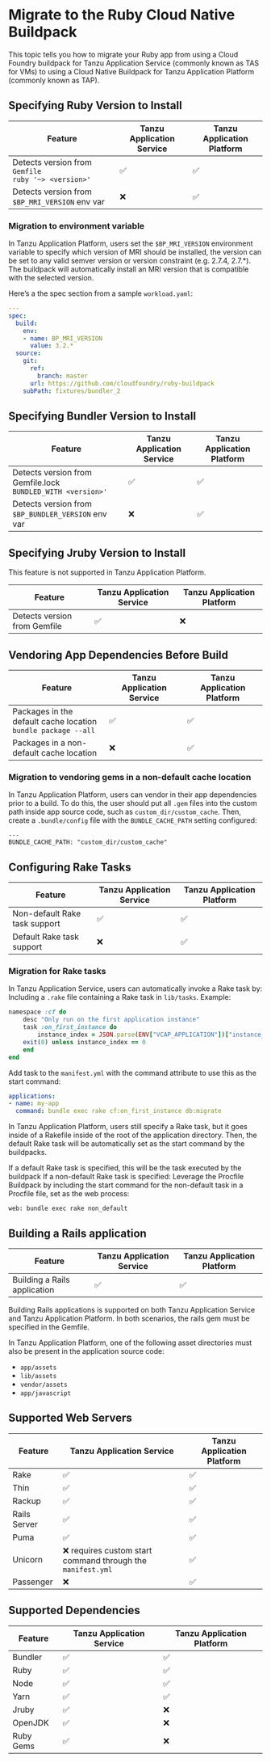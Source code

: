 # Migrate to the Ruby Cloud Native Buildpack

This topic tells you how to migrate your Ruby app from using a Cloud Foundry buildpack for Tanzu Application Service
(commonly known as TAS for VMs) to using a Cloud Native Buildpack for Tanzu Application Platform (commonly known as TAP).

<!-- do users do all these sections in order or do they choose the section for their use case -->

## <a id="versions"></a> Specifying Ruby Version to Install

| Feature                                                  | Tanzu Application Service | Tanzu Application Platform |
| -------------------------------------------------------- | --- | --- |
| Detects version from `Gemfile`</br>`ruby '~> <version>'` | ✅  | ✅  |
| Detects version from `$BP_MRI_VERSION` env var           | ❌  | ✅  |

### Migration to environment variable

In Tanzu Application Platform, users set the `$BP_MRI_VERSION` environment variable to specify which version of MRI should be
installed, the version can be set to any valid semver version or version constraint (e.g. 2.7.4, 2.7.*).
The buildpack will automatically install an MRI version that is compatible with the selected version.

Here’s a the spec section from a sample `workload.yaml`:

```yaml
---
spec:
  build:
    env:
    - name: BP_MRI_VERSION
      value: 3.2.*
  source:
    git:
      ref:
        branch: master
      url: https://github.com/cloudfoundry/ruby-buildpack
    subPath: fixtures/bundler_2
```

## Specifying Bundler Version to Install

| Feature                                                         | Tanzu Application Service | Tanzu Application Platform |
| --------------------------------------------------------------- | --- | --- |
| Detects version from Gemfile.lock</br>`BUNDLED_WITH <version>'` | ✅  | ✅  |
| Detects version from `$BP_BUNDLER_VERSION` env var              | ❌  | ✅  |

## Specifying Jruby Version to Install

This feature is not supported in Tanzu Application Platform.

| Feature                      | Tanzu Application Service | Tanzu Application Platform |
| ---------------------------- | --- | --- |
| Detects version from Gemfile | ✅  | ❌  |

## Vendoring App Dependencies Before Build

| Feature                                                           | Tanzu Application Service | Tanzu Application Platform |
| ----------------------------------------------------------------- | --- | --- |
| Packages in the default cache location</br>`bundle package --all` | ✅  | ✅  |
| Packages in a non-default cache location                          | ❌  | ✅  |

### Migration to vendoring gems in a non-default cache location

In Tanzu Application Platform, users can vendor in their app dependencies prior to a build. To do this, the user should put
all `.gem` files into the custom path inside app source code, such as `custom_dir/custom_cache`.
Then, create a `.bundle/config` file with the `BUNDLE_CACHE_PATH` setting configured:
<!-- is this ".bundle or .config" or is this ".bundle/config"? -->

```
---
BUNDLE_CACHE_PATH: "custom_dir/custom_cache"
```
<!-- what language is this snippet? -->

## Configuring Rake Tasks

| Feature                       | Tanzu Application Service | Tanzu Application Platform |
| ----------------------------- | --- | --- |
| Non-default Rake task support | ✅  | ✅  |
| Default Rake task support     | ❌  | ✅  |

### Migration for Rake tasks

In Tanzu Application Service, users can automatically invoke a Rake task by:
Including a `.rake` file containing a Rake task in `lib/tasks`. Example:

```ruby
namespace :cf do
    desc "Only run on the first application instance"
    task :on_first_instance do
        instance_index = JSON.parse(ENV["VCAP_APPLICATION"])["instance_index"] rescue nil
    exit(0) unless instance_index == 0
    end
end
```

Add task to the `manifest.yml` with the command attribute to use this as the start command:

```yaml
applications:
- name: my-app
  command: bundle exec rake cf:on_first_instance db:migrate
```

In Tanzu Application Platform, users still specify a Rake task, but it goes inside of a Rakefile inside of the root of the
application directory.
Then, the default Rake task will be automatically set as the start command by the buildpacks.

If a default Rake task is specified, this will be the task executed by the buildpack
If a non-default Rake task is specified:
Leverage the Procfile Buildpack by including the start command for the non-default task in a Procfile
file, set as the web process:

```
web: bundle exec rake non_default
```

## Building a Rails application

| Feature                      | Tanzu Application Service | Tanzu Application Platform |
| ---------------------------- | --- | --- |
| Building a Rails application | ✅  | ✅  |

Building Rails applications is supported on both Tanzu Application Service and Tanzu Application Platform. In both scenarios, the rails gem
must be specified in the Gemfile.

In Tanzu Application Platform, one of the following asset directories must also be present in the application source code:

- `app/assets`
- `lib/assets`
- `vendor/assets`
- `app/javascript`

## Supported Web Servers

| Feature      | Tanzu Application Service                                                         | Tanzu Application Platform |
| ------------ | ----------------------------------------------------------- | --- |
| Rake         | ✅                                                          | ✅  |
| Thin         | ✅                                                          | ✅  |
| Rackup       | ✅                                                          | ✅  |
| Rails Server | ✅                                                          | ✅  |
| Puma         | ✅                                                          | ✅  |
| Unicorn      | ❌ requires custom start command through the `manifest.yml` | ✅  |
| Passenger    | ❌                                                          | ✅  |

## Supported Dependencies

| Feature   | Tanzu Application Service | Tanzu Application Platform |
| --------- | --- | --- |
| Bundler   | ✅  | ✅  |
| Ruby      | ✅  | ✅  |
| Node      | ✅  | ✅  |
| Yarn      | ✅  | ✅  |
| Jruby     | ✅  | ❌  |
| OpenJDK   | ✅  | ❌  |
| Ruby Gems | ✅  | ❌  |

